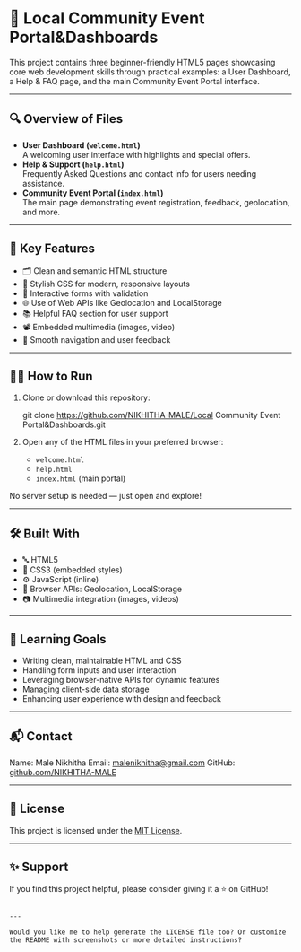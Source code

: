 
# 🌟 Local Community Event Portal&Dashboards

This project contains three beginner-friendly HTML5 pages showcasing core web development skills through practical examples: a User Dashboard, a Help & FAQ page, and the main Community Event Portal interface.

---

## 🔍 Overview of Files

- **User Dashboard (`welcome.html`)**  
  A welcoming user interface with highlights and special offers.  
- **Help & Support (`help.html`)**  
  Frequently Asked Questions and contact info for users needing assistance.  
- **Community Event Portal (`index.html`)**  
  The main page demonstrating event registration, feedback, geolocation, and more.

---

## 🚩 Key Features

- 🗂️ Clean and semantic HTML structure  
- 🎨 Stylish CSS for modern, responsive layouts  
- 📝 Interactive forms with validation  
- 🌐 Use of Web APIs like Geolocation and LocalStorage  
- 📚 Helpful FAQ section for user support  
- 📽️ Embedded multimedia (images, video)  
- 🔄 Smooth navigation and user feedback  

---

## 🏃‍♂️ How to Run

1. Clone or download this repository:
   
   git clone https://github.com/NIKHITHA-MALE/Local Community Event Portal&Dashboards.git

3. Open any of the HTML files in your preferred browser:

   * `welcome.html`
   * `help.html`
   * `index.html` (main portal)

No server setup is needed — just open and explore!

---

## 🛠️ Built With

* 🔤 HTML5
* 🎨 CSS3 (embedded styles)
* ⚙️ JavaScript (inline)
* 📡 Browser APIs: Geolocation, LocalStorage
* 📷 Multimedia integration (images, videos)

---

## 🎯 Learning Goals

* Writing clean, maintainable HTML and CSS
* Handling form inputs and user interaction
* Leveraging browser-native APIs for dynamic features
* Managing client-side data storage
* Enhancing user experience with design and feedback

---

## 📬 Contact

Name: Male Nikhitha
Email: [malenikhitha@gmail.com](mailto:malenikhitha@gmail.com)
GitHub: [github.com/NIKHITHA-MALE](https://github.com/NIKHITHA-MALE)

---

## 📜 License

This project is licensed under the [MIT License](LICENSE).

---

## ✨ Support

If you find this project helpful, please consider giving it a ⭐ on GitHub!

```

---

Would you like me to help generate the LICENSE file too? Or customize the README with screenshots or more detailed instructions?
```
